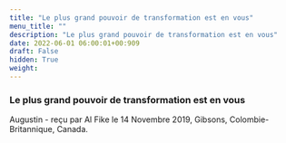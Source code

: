 ```yaml
---
title: "Le plus grand pouvoir de transformation est en vous"
menu_title: ""
description: "Le plus grand pouvoir de transformation est en vous"
date: 2022-06-01 06:00:01+00:909
draft: False
hidden: True
weight:
---
```

### Le plus grand pouvoir de transformation est en vous

Augustin - reçu par Al Fike le 14 Novembre 2019, Gibsons, Colombie-Britannique, Canada.



